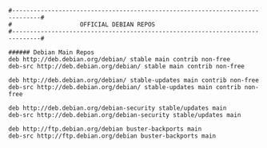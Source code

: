     #------------------------------------------------------------------------------#
    #                   OFFICIAL DEBIAN REPOS                    
    #------------------------------------------------------------------------------#

    ###### Debian Main Repos
    deb http://deb.debian.org/debian/ stable main contrib non-free
    deb-src http://deb.debian.org/debian/ stable main contrib non-free

    deb http://deb.debian.org/debian/ stable-updates main contrib non-free
    deb-src http://deb.debian.org/debian/ stable-updates main contrib non-free

    deb http://deb.debian.org/debian-security stable/updates main
    deb-src http://deb.debian.org/debian-security stable/updates main

    deb http://ftp.debian.org/debian buster-backports main
    deb-src http://ftp.debian.org/debian buster-backports main
